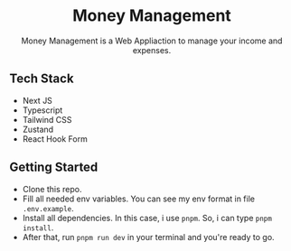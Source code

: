 <div align="center">
  <h1>Money Management</h1>
  <p>Money Management is a Web Appliaction to manage your income and expenses.</p>
</div>

## Tech Stack

- Next JS
- Typescript
- Tailwind CSS
- Zustand
- React Hook Form

## Getting Started

- Clone this repo.
- Fill all needed env variables. You can see my env format in file `.env.example`.
- Install all dependencies. In this case, i use `pnpm`. So, i can type `pnpm install`.
- After that, run `pnpm run dev` in your terminal and you're ready to go.
